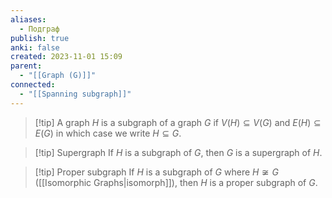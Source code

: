 ```yaml
---
aliases:
  - Подграф
publish: true
anki: false
created: 2023-11-01 15:09
parent:
  - "[[Graph (G)]]"
connected:
  - "[[Spanning subgraph]]"
---
```

> [!tip] A graph $H$ is a subgraph of a graph $G$
if ${} V(H)⊆V(G)$ and $E(H)⊆E(G)$
in which case we write $H ⊆ G {}$.

> [!tip] Supergraph
If ${} H$ is a subgraph of $G$, then $G$ is a supergraph of $H$.


> [!tip] Proper subgraph
If $H$ is a subgraph of $G$ where $H\not\cong G {}$ ([[Isomorphic Graphs|isomorph]]), then ${} H$ is a proper subgraph of $G$.











